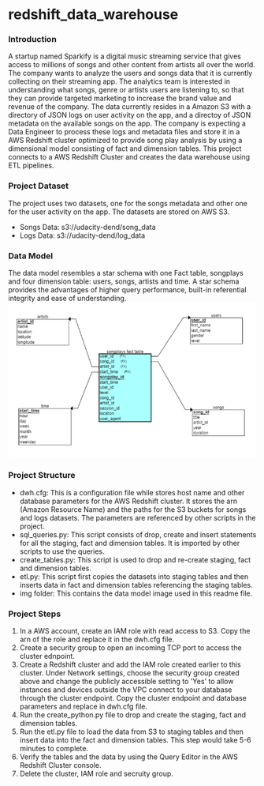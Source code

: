 # redshift_data_warehouse

### Introduction
A startup named Sparkify is a digital music streaming service that gives access to millions of songs and other content from artists all over the world. The company wants to analyze the users and songs data that it is currently collecting on their streaming app. The analytics team is interested in understanding what songs, genre or artists users are listening to, so that they can provide targeted marketing to increase the brand value and revenue of the company. The data currently resides in a Amazon S3 with a directory of JSON logs on user activity on the app, and a directoy of JSON metadata on the available songs on the app. The company is expecting a Data Engineer to process these logs and metadata files and store it in a AWS Redshift cluster optimized to provide song play analysis by using a dimensional model consisting of fact and dimension tables. This project connects to a AWS Redshift Cluster and creates the data warehouse using ETL pipelines.

### Project Dataset
The project uses two datasets, one for the songs metadata and other one for the user activity on the app. The datasets are stored on AWS S3.
- Songs Data: s3://udacity-dend/song_data
- Logs Data: s3://udacity-dend/log_data

### Data Model
The data model resembles a star schema with one Fact table, songplays and four dimension table: users, songs, artists and time. A star schema provides the advantages of higher query performance, built-in referential integrity and ease of understanding.
![Sparkify Data Model](img/DataModelSparkify.png?raw=true "Sparkify Data Model")

### Project Structure
- dwh.cfg: This is a configuration file while stores host name and other database parameters for the AWS Redshift cluster. It stores the arn (Amazon Resource Name) and the paths for the S3 buckets for songs and logs datasets. The parameters are referenced by other scripts in the project.
- sql_queries.py: This script consists of drop, create and insert statements for all the staging, fact and dimension tables. It is imported by other scripts to use the queries.
- create_tables.py: This script is used to drop and re-create staging, fact and dimension tables.
- etl.py: This script first copies the datasets into staging tables and then inserts data in fact and dimension tables referencing the staging tables.
- img folder: This contains the data model image used in this readme file.

### Project Steps
1. In a AWS account, create an IAM role with read access to S3. Copy the arn of the role and replace it in the dwh.cfg file.
2. Create a security group to open an incoming TCP port to access the cluster ednpoint.
3. Create a Redshift cluster and add the IAM role created earlier to this cluster. Under Network settings, choose the security group created above and change the publicly accessible setting to 'Yes' to allow instances and devices outside the VPC connect to your database through the cluster endpoint. Copy the cluster endpoint and database parameters and replace in dwh.cfg file.
4. Run the create_python.py file to drop and create the staging, fact and dimension tables.
5. Run the etl.py file to load the data from S3 to staging tables and then insert data into the fact and dimension tables. This step would take 5-6 minutes to complete.
6. Verify the tables and the data by using the Query Editor in the AWS Redshift Cluster console.
7. Delete the cluster, IAM role and secruity group.




